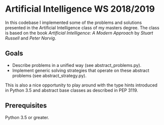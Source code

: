 # Artificial Intelligence WS 2018/2019
In this codebase I implemented some of the problems and solutions presented in the Artificial Intelligence class of my masters degree. The class is based on the book *Artificial Intelligence: A Modern Approach* by *Stuart Russell* and *Peter Norvig*.


## Goals
* Describe problems in a unified way (see abstract_problems.py).
* Implement generic solving strategies that operate on these abstract problems (see abstract_strategy.py).

This is also a nice opportunity to play around with the type hints introduced in Python 3.5 and abstract base classes as described in PEP 3119.


## Prerequisites
Python 3.5 or greater.
